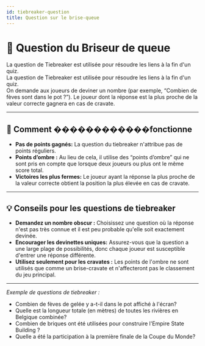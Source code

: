 ```yaml
---
id: tiebreaker-question
title: Question sur le brise-queue
---
```


# 🏁 Question du Briseur de queue

La question de Tiebreaker est utilisée pour résoudre les liens à la fin d'un quiz.\
La question de Tiebreaker est utilisée pour résoudre les liens à la fin d'un quiz.\
On demande aux joueurs de deviner un nombre (par exemple, “Combien de fèves sont dans le pot ?”). Le joueur dont la réponse est la plus proche de la valeur correcte gagnera en cas de cravate.

---

## 📝 Comment ������������fonctionne

- **Pas de points gagnés:** La question du tiebreaker n'attribue pas de points réguliers.
- **Points d’ombre :** Au lieu de cela, il utilise des “points d’ombre” qui ne sont pris en compte que lorsque deux joueurs ou plus ont le même score total.
- **Victoires les plus fermes:** Le joueur ayant la réponse la plus proche de la valeur correcte obtient la position la plus élevée en cas de cravate.

---

## 💡 Conseils pour les questions de tiebreaker

- **Demandez un nombre obscur :** Choisissez une question où la réponse n'est pas très connue et il est peu probable qu'elle soit exactement devinée.
- **Encourager les devinettes uniques:** Assurez-vous que la question a une large plage de possibilités, donc chaque joueur est susceptible d'entrer une réponse différente.
- **Utilisez seulement pour les cravates :** Les points de l'ombre ne sont utilisés que comme un brise-cravate et n'affecteront pas le classement du jeu principal.

---

_Exemple de questions de tiebreaker :_

- Combien de fèves de gelée y a-t-il dans le pot affiché à l'écran?
- Quelle est la longueur totale (en mètres) de toutes les rivières en Belgique combinée?
- Combien de briques ont été utilisées pour construire l'Empire State Building ?
- Quelle a été la participation à la première finale de la Coupe du Monde?

